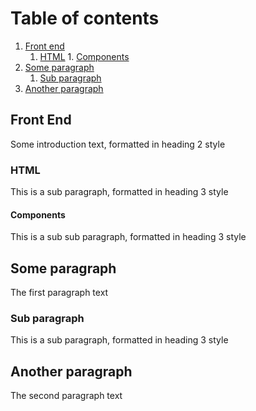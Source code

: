 # Table of contents
1. [Front end](#frontend)
    1. [HTML](#subparagraph1)
            1. [Components](#subsubparagraph1)
2. [Some paragraph](#paragraph1)
    1. [Sub paragraph](#subparagraph2)
3. [Another paragraph](#paragraph2)

## Front End <a name="frontend"></a>
Some introduction text, formatted in heading 2 style
### HTML <a name="subparagraph1"></a>
This is a sub paragraph, formatted in heading 3 style
#### Components <a name="subsubparagraph1"></a>
This is a sub sub paragraph, formatted in heading 3 style

## Some paragraph <a name="paragraph1"></a>
The first paragraph text

### Sub paragraph <a name="subparagraph1"></a>
This is a sub paragraph, formatted in heading 3 style

## Another paragraph <a name="paragraph2"></a>
The second paragraph text
